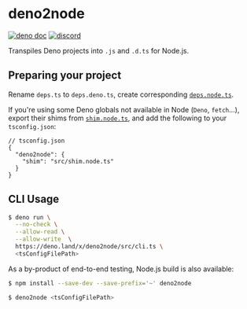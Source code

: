 # deno2node

<a href="https://doc.deno.land/https/deno.land/x/deno2node/src/mod.ts"><img src="https://doc.deno.land/badge.svg" alt="deno doc"></a>
<a href="https://discord.gg/SdVDrZDsW9"><img src="https://badgen.net/discord/members/SdVDrZDsW9?icon=discord" alt="discord"></a>

Transpiles Deno projects into `.js` and `.d.ts` for Node.js.

## Preparing your project

Rename `deps.ts` to `deps.deno.ts`, create corresponding [`deps.node.ts`].

<!-- deno-fmt-ignore -->
If you're using some Deno globals not available in Node (`Deno`, `fetch`...),
export their shims from [`shim.node.ts`],
and add the following to your `tsconfig.json`:

```jsonc
// tsconfig.json
{
  "deno2node": {
    "shim": "src/shim.node.ts"
  }
}
```

## CLI Usage

```sh
$ deno run \
  --no-check \
  --allow-read \
  --allow-write  \
  https://deno.land/x/deno2node/src/cli.ts \
  <tsConfigFilePath>
```

<!-- deno-fmt-ignore -->
As a by-product of end-to-end testing,
Node.js build is also available:

```sh
$ npm install --save-dev --save-prefix='~' deno2node
```

```sh
$ deno2node <tsConfigFilePath>
```

[`deps.node.ts`]: https://github.com/wojpawlik/deno2node/blob/main/src/deps.node.ts
[`shim.node.ts`]: https://github.com/wojpawlik/deno2node/blob/main/src/shim.node.ts
